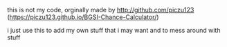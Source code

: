 this is not my code, orginally made by http://github.com/piczu123 (https://piczu123.github.io/BGSI-Chance-Calculator/)

i just use this to add my own stuff that i may want and to mess around with stuff
